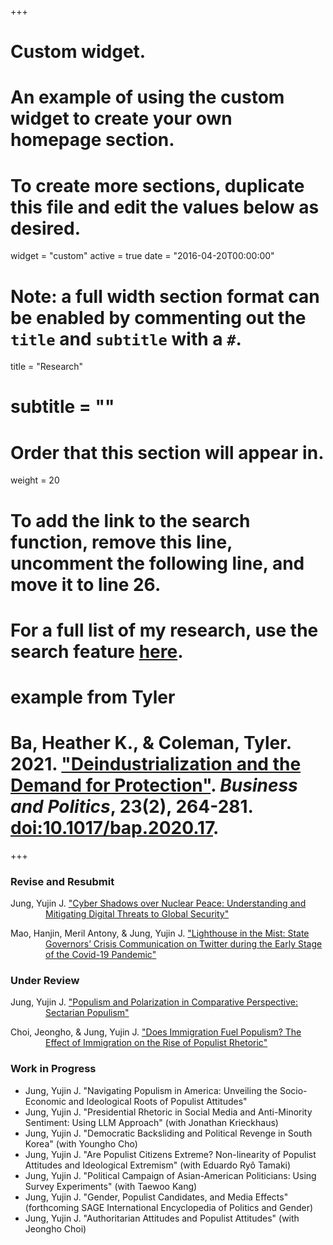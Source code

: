 +++
# Custom widget.
# An example of using the custom widget to create your own homepage section.
# To create more sections, duplicate this file and edit the values below as desired.
widget = "custom"
active = true
date = "2016-04-20T00:00:00"

# Note: a full width section format can be enabled by commenting out the `title` and `subtitle` with a `#`.
title = "Research"
# subtitle = ""


# Order that this section will appear in.
weight = 20

# To add the link to the search function, remove this line, uncomment the following line, and move it to line 26.
# For a full list of my research, use the search feature [here](https://www.jacobauthement.com/publication).

# example from Tyler
# Ba, Heather K., & Coleman, Tyler. 2021. ["Deindustrialization and the Demand for Protection"](https://www.tyler-coleman.com/publication/bacoleman2021). _Business and Politics_, 23(2), 264-281. [doi:10.1017/bap.2020.17](https://doi.org/10.1017/bap.2020.17).


+++

### Revise and Resubmit 
<div style="padding-left: 4em; text-indent: -4em;">
<p> Jung, Yujin J. <a href="https://www.yujinjuliajung.com/publication/JungURa"> "Cyber Shadows over Nuclear Peace: Understanding and Mitigating Digital Threats to Global Security"</a> </p>
<p> Mao, Hanjin, Meril Antony, & Jung, Yujin J. <a href="https://www.yujinjuliajung.com/publication/MaoAntonyJungUR"> "Lighthouse in the Mist: State Governors’ Crisis Communication on Twitter during the Early Stage of the Covid-19 Pandemic"</a>  </p>
</div>

### Under Review

<div style="padding-left: 4em; text-indent: -4em;">
<p> Jung, Yujin J. <a href="https://www.yujinjuliajung.com/publication/JungURa"> "Populism and Polarization in Comparative Perspective: Sectarian Populism"</a> </p>
<p> Choi, Jeongho, & Jung, Yujin J. <a href="https://www.yujinjuliajung.com/publication/JungURa"> "Does Immigration Fuel Populism? The Effect of Immigration on the Rise of Populist Rhetoric"</a>  </p>
</div>


### Work in Progress
+ Jung, Yujin J. "Navigating Populism in America: Unveiling the Socio-Economic and Ideological Roots of Populist Attitudes"
+ Jung, Yujin J. "Presidential Rhetoric in Social Media and Anti-Minority Sentiment: Using LLM Approach" (with Jonathan Krieckhaus) 
+ Jung, Yujin J. "Democratic Backsliding and Political Revenge in South Korea"  (with Youngho Cho) 
+ Jung, Yujin J. "Are Populist Citizens Extreme? Non-linearity of Populist Attitudes and Ideological Extremism"  (with Eduardo Ryô Tamaki) 
+ Jung, Yujin J. "Political Campaign of Asian-American Politicians: Using Survey Experiments" (with Taewoo Kang)
+ Jung, Yujin J. "Gender, Populist Candidates, and Media Effects" (forthcoming SAGE International Encyclopedia of Politics and Gender)
+ Jung, Yujin J. "Authoritarian Attitudes and Populist Attitudes" (with  Jeongho Choi) 

